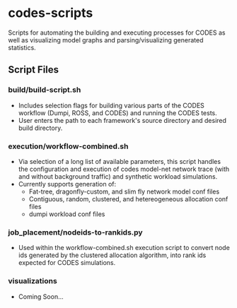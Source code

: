 # codes-scripts
Scripts for automating the building and executing processes for CODES as well as visualizing model graphs and parsing/visualizing generated statistics.

## Script Files
### build/build-script.sh
* Includes selection flags for building various parts of the CODES workflow (Dumpi, ROSS, and CODES) and running the CODES tests.
* User enters the path to each framework's source directory and desired build directory.

### execution/workflow-combined.sh
* Via selection of a long list of available parameters, this script handles the configuration and execution of codes model-net network trace (with and without background traffic) and synthetic workload simulations.
* Currently supports generation of:
  - Fat-tree, dragonfly-custom, and slim fly network model conf files
  - Contiguous, random, clustered, and hetereogeneous allocation conf files
  - dumpi workload conf files

### job_placement/nodeids-to-rankids.py
* Used within the workflow-combined.sh execution script to convert node ids generated by the clustered allocation algorithm, into rank ids expected for CODES simulations.

### visualizations
* Coming Soon...
